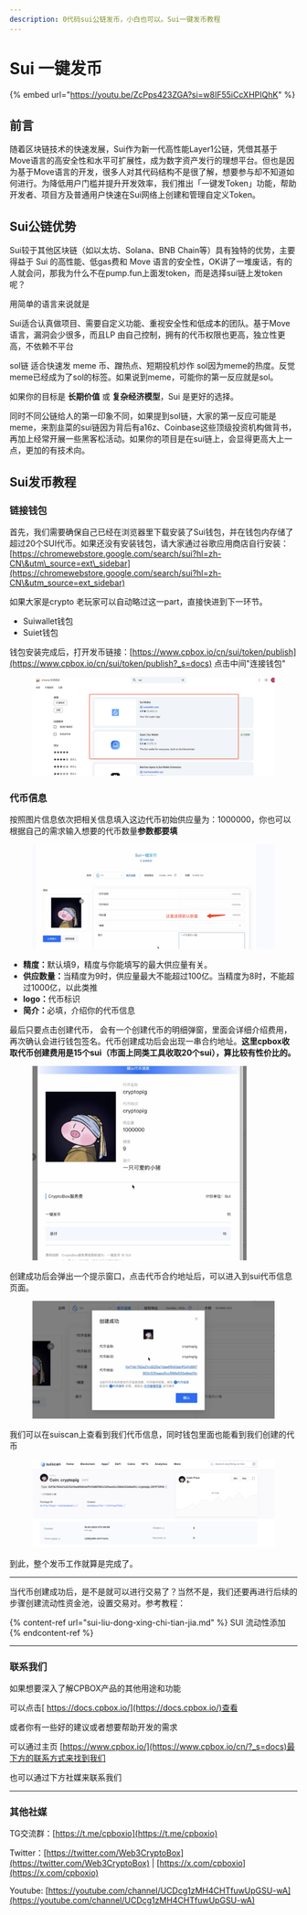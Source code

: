 ```yaml
---
description: 0代码sui公链发币，小白也可以。Sui一键发币教程
---
```


# Sui 一键发币



{% embed url="https://youtu.be/ZcPps423ZGA?si=w8IF55iCcXHPIQhK" %}

## 前言

随着区块链技术的快速发展，Sui作为新一代高性能Layer1公链，凭借其基于Move语言的高安全性和水平可扩展性，成为数字资产发行的理想平台。但也是因为基于Move语言的开发，很多人对其代码结构不是很了解，想要参与却不知道如何进行。为降低用户门槛并提升开发效率，我们推出「一键发Token」功能，帮助开发者、项目方及普通用户快速在Sui网络上创建和管理自定义Token。

## Sui公链优势

Sui较于其他区块链（如以太坊、Solana、BNB Chain等）具有独特的优势，主要得益于 Sui 的高性能、低gas费和 Move 语言的安全性，OK讲了一堆废话，有的人就会问，那我为什么不在pump.fun上面发token，而是选择sui链上发token呢？

用简单的语言来说就是

Sui适合认真做项目、需要自定义功能、重视安全性和低成本的团队。基于Move 语言，漏洞会少很多，而且LP 由自己控制，拥有的代币权限也更高，独立性更高，不依赖不平台

sol链 适合快速发 meme 币、蹭热点、短期投机炒作 sol因为meme的热度。反觉meme已经成为了sol的标签。如果说到meme，可能你的第一反应就是sol。

如果你的目标是 **长期价值** 或 **复杂经济模型**，Sui 是更好的选择。

同时不同公链给人的第一印象不同，如果提到sol链，大家的第一反应可能是meme，来割韭菜的sui链因为背后有a16z、Coinbase这些顶级投资机构做背书，再加上经常开展一些黑客松活动。如果你的项目是在sui链上，会显得更高大上一点，更加的有技术向。

## Sui发币教程

### 链接钱包

首先，我们需要确保自己已经在浏览器里下载安装了Sui钱包，并在钱包内存储了超过20个SUI代币。如果还没有安装钱包，请大家通过谷歌应用商店自行安装：[https://chromewebstore.google.com/search/sui?hl=zh-CN\&utm\_source=ext\_sidebar](https://chromewebstore.google.com/search/sui?hl=zh-CN\&utm_source=ext_sidebar)

如果大家是crypto 老玩家可以自动略过这一part，直接快进到下一环节。

* Suiwallet钱包
* Suiet钱包



钱包安装完成后，打开发币链接：[https://www.cpbox.io/cn/sui/token/publish](https://www.cpbox.io/cn/sui/token/publish?_s=docs) 点击中间"连接钱包"

<figure><img src="../../.gitbook/assets/sui-token-1.png" alt=""><figcaption></figcaption></figure>

### 代币信息



按照图片信息依次把相关信息填入这边代币初始供应量为：1000000，你也可以根据自己的需求输入想要的代币数量**参数都要填**

<figure><img src="../../.gitbook/assets/sui-token-2.png" alt=""><figcaption></figcaption></figure>

* **精度：**&#x9ED8;认填9，精度与你能填写的最大供应量有关。
* **供应数量：**&#x5F53;精度为9时，供应量最大不能超过100亿。当精度为8时，不能超过1000亿，以此类推
* **logo：**&#x4EE3;币标识
* **简介：**&#x5FC5;填，介绍你的代币信息



最后只要点击创建代币， 会有一个创建代币的明细弹窗，里面会详细介绍费用，再次确认会进行钱包签名。代币创建成功后会出现一串合约地址。**这里cpbox收取代币创建费用是15个sui（市面上同类工具收取20个sui），算比较有性价比的。**

<figure><img src="../../.gitbook/assets/sui-token-3.png" alt="" width="375"><figcaption></figcaption></figure>

创建成功后会弹出一个提示窗口，点击代币合约地址后，可以进入到sui代币信息页面。

<figure><img src="../../.gitbook/assets/sui-token-4.png" alt=""><figcaption></figcaption></figure>

我们可以在suiscan上查看到我们代币信息，同时钱包里面也能看到我们创建的代币

<figure><img src="../../.gitbook/assets/sui-token-5.png" alt=""><figcaption></figcaption></figure>

到此，整个发币工作就算是完成了。

***

当代币创建成功后，是不是就可以进行交易了？当然不是，我们还要再进行后续的步骤创建流动性资金池，设置交易对。参考教程：

{% content-ref url="sui-liu-dong-xing-chi-tian-jia.md" %}
SUI 流动性添加
{% endcontent-ref %}

***

### 联系我们

如果想要深入了解CPBOX产品的其他用途和功能

可以点击[ https://docs.cpbox.io/](https://docs.cpbox.io/)查看

或者你有一些好的建议或者想要帮助开发的需求

可以通过主页 [https://www.cpbox.io/](https://www.cpbox.io/cn/?_s=docs)最下方的联系方式来找到我们

也可以通过下方社媒来联系我们

***

### 其他社媒

TG交流群：[https://t.me/cpboxio](https://t.me/cpboxio)

Twitter：[https://twitter.com/Web3CryptoBox](https://twitter.com/Web3CryptoBox) | [https://x.com/cpboxio](https://x.com/cpboxio)

Youtube: [https://youtube.com/channel/UCDcg1zMH4CHTfuwUpGSU-wA](https://youtube.com/channel/UCDcg1zMH4CHTfuwUpGSU-wA)
